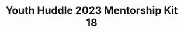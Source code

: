 ---
title: Youth Huddle 2023 Mentorship Kit 18
redirect_to: https://drive.google.com/drive/u/1/folders/14_FfEboGf0wSn_gmF_Lb8yj8_Hv23EGj
redirect_from: 
  - /YH23Kit-KleidP
  - /yh23kit-kleidp
---